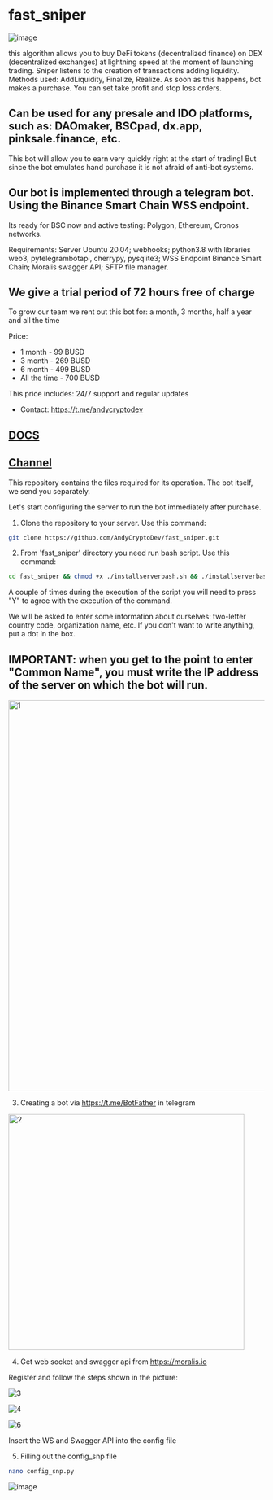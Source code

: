 # fast_sniper

![image](https://user-images.githubusercontent.com/103894785/175026984-afaa752b-f3b5-4ff1-b0fc-a765e42a9a3f.png)

this algorithm allows you to buy DeFi tokens (decentralized finance) on DEX (decentralized exchanges) at lightning speed at the moment of launching trading. Sniper listens to the creation of transactions adding liquidity. Methods used: AddLiquidity, Finalize, Realize. As soon as this happens, bot makes a purchase. 
You can set take profit and stop loss orders. 

## Can be used for any presale and IDO platforms, such as: DAOmaker, BSCpad, dx.app, pinksale.finance, etc.

This bot will allow you to earn very quickly right at the start of trading! But since the bot emulates hand purchase it is not afraid of anti-bot systems.

## Our bot is implemented through a telegram bot. Using the Binance Smart Chain WSS endpoint.

Its ready for BSC now and active testing: Polygon, Ethereum, Cronos networks.

Requirements:  Server Ubuntu 20.04; webhooks; python3.8 with libraries web3, pytelegrambotapi, cherrypy, pysqlite3; WSS Endpoint Binance Smart Chain; Moralis swagger API; SFTP file manager.

## We give a trial period of 72 hours free of charge 

To grow our team we rent out this bot for: a month, 3 months, half a year and all the time

Price:
- 1 month - 99 BUSD
- 3 month - 269 BUSD
- 6 month - 499 BUSD
- All the time - 700 BUSD

This price includes: 24/7 support and regular updates
- Contact: https://t.me/andycryptodev
## [DOCS](https://snpdocs.sniperbot.top)
## [Channel](https://t.me/fast_wallet_channel)

This repository contains the files required for its operation. The bot itself, we send you separately.

Let's start configuring the server to run the bot immediately after purchase.

1) Clone the repository to your server. Use this command:

```bash
git clone https://github.com/AndyCryptoDev/fast_sniper.git
```

2) From 'fast_sniper' directory you need run bash script. Use this command:

```bash
cd fast_sniper && chmod +x ./installserverbash.sh && ./installserverbash.sh
```
A couple of times during the execution of the script you will need to press "Y" to agree with the execution of the command.

We will be asked to enter some information about ourselves: two-letter country code, organization name, etc. If you don't want to write anything, put a dot in the box.

## IMPORTANT: when you get to the point to enter "Common Name", you must write the IP address of the server on which the bot will run.

<img width="769" alt="1" src="https://user-images.githubusercontent.com/103894785/163726255-60755381-a169-4076-a4dc-39e5edb47de8.png">

3) Creating a bot via https://t.me/BotFather in telegram

<img width="464" alt="2" src="https://user-images.githubusercontent.com/103894785/163727879-9b995bfa-3f88-47ad-b7c1-40748ab255f4.png">

4) Get web socket and swagger api from https://moralis.io 

Register and follow the steps shown in the picture:

![3](https://user-images.githubusercontent.com/103894785/163727778-66abae72-28c4-4b4f-8069-9718dea9ffb0.jpg)

![4](https://user-images.githubusercontent.com/103894785/163727789-01962dc3-8e4a-4a33-970b-64513cecc1c2.jpg)

![6](https://user-images.githubusercontent.com/103894785/163727795-b6094e06-382f-451b-8213-548b25992f73.jpg)

Insert the WS and Swagger API into the config file

5) Filling out the config_snp file

```bash
nano config_snp.py
```
![image](https://user-images.githubusercontent.com/103894785/175092858-f1999e97-06ad-41db-b050-66b9537c39fa.png)

